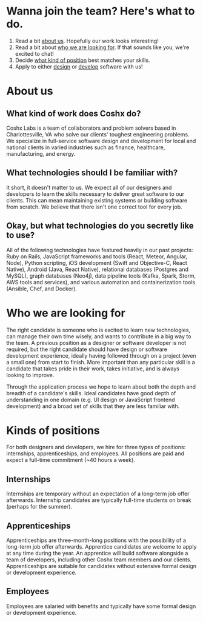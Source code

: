 # Wanna join the team? Here's what to do.

  1. Read a bit [about us](#about-us). Hopefully our work looks interesting!
  1. Read a bit about [who we are looking for](#who-we-are-looking-for). If that sounds like you, we're excited to chat!
  1. Decide [what kind of position](#kinds-of-positions) best matches your skills.
  1. Apply to either [design](designer/README.md) or [develop](developer/README.md) software with us!
  
# About us
## What kind of work does Coshx do?
Coshx Labs is a team of collaborators and problem solvers based in Charlottesville, VA who solve our clients' toughest engineering problems. We specialize in full-service software design and development for local and national clients in varied industries such as finance, healthcare, manufacturing, and energy.

## What technologies should I be familiar with?
It short, it doesn't matter to us. We expect all of our designers and developers to learn the skills necessary to deliver great software to our clients. This can mean maintaining existing systems or building software from scratch. We believe that there isn't one correct tool for every job.

## Okay, but what technologies do you secretly like to use?
All of the following technologies have featured heavily in our past projects: Ruby on Rails, JavaScript frameworks and tools (React, Meteor, Angular, Node), Python scripting, iOS development (Swift and Objective-C, React Native), Android (Java, React Native), relational databases (Postgres and MySQL), graph databases (Neo4j), data pipeline tools (Kafka, Spark, Storm, AWS tools and services), and various automation and containerization tools (Ansible, Chef, and Docker).

# Who we are looking for
The right candidate is someone who is excited to learn new technologies, can manage their own time wisely, and wants to contribute in a big way to the team. A previous position as a designer or software developer is not required, but the right candidate should have design or software development experience, ideally having followed through on a project (even a small one) from start to finish. More important than any particular skill is a candidate that takes pride in their work, takes initiative, and is always looking to improve.

Through the application process we hope to learn about both the depth and breadth of a candidate's skills. Ideal candidates have good depth of understanding in one domain (e.g. UI design or JavaScript frontend development) and a broad set of skills that they are less familiar with. 

# Kinds of positions
For both designers and developers, we hire for three types of positions: internships, apprenticeships, and employees. All positions are paid and expect a full-time commitment (~40 hours a week).

## Internships
Internships are temporary without an expectation of a long-term job offer afterwards. Internship candidates are typically full-time students on break (perhaps for the summer).

## Apprenticeships
Apprenticeships are three-month-long positions with the possibility of a long-term job offer afterwards. Apprentice candidates are welcome to apply at any time during the year. An apprentice will build software alongside a team of developers, including other Coshx team members and our clients. Apprenticeships are suitable for candidates without extensive formal design or development experience.

## Employees
Employees are salaried with benefits and typically have some formal design or development experience.
